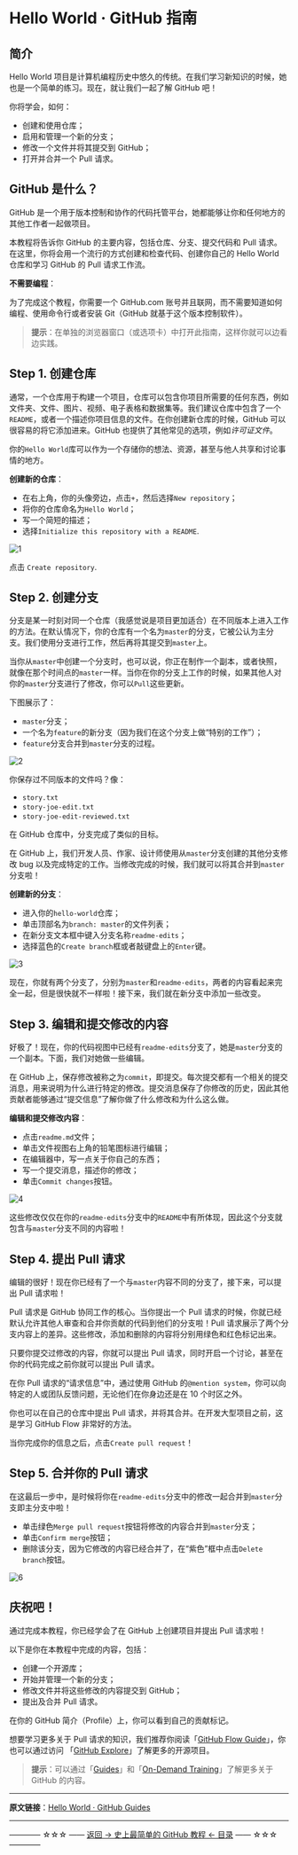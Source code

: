 # Hello World · GitHub 指南

简介
--

Hello World 项目是计算机编程历史中悠久的传统。在我们学习新知识的时候，她也是一个简单的练习。现在，就让我们一起了解 GitHub 吧！

你将学会，如何：

 - 创建和使用仓库；
 - 启用和管理一个新的分支；
 - 修改一个文件并将其提交到 GitHub；
 - 打开并合并一个 Pull 请求。

GitHub 是什么？
-----------

GitHub 是一个用于版本控制和协作的代码托管平台，她都能够让你和任何地方的其他工作者一起做项目。

本教程将告诉你 GitHub 的主要内容，包括仓库、分支、提交代码和 Pull 请求。在这里，你将会用一个流行的方式创建和检查代码、创建你自己的 Hello World 仓库和学习 GitHub 的 Pull 请求工作流。

**不需要编程**：


为了完成这个教程，你需要一个 GitHub.com 账号并且联网，而不需要知道如何编程、使用命令行或者安装 Git（GitHub 就基于这个版本控制软件）。

> **提示**：在单独的浏览器窗口（或选项卡）中打开此指南，这样你就可以边看边实践。

Step 1. 创建仓库
-----------
通常，一个仓库用于构建一个项目，仓库可以包含你项目所需要的任何东西，例如文件夹、文件、图片、视频、电子表格和数据集等。我们建议仓库中包含了一个`README`，或者一个描述你项目信息的文件。在你创建新仓库的时候，GitHub 可以很容易的将它添加进来。GitHub 也提供了其他常见的选项，例如*许可证文件*。

你的`Hello World`库可以作为一个存储你的想法、资源，甚至与他人共享和讨论事情的地方。

**创建新的仓库**：

 - 在右上角，你的头像旁边，点击`+`，然后选择`New repository`；
 - 将你的仓库命名为`Hello World`；
 - 写一个简短的描述；
 - 选择`Initialize this repository with a README`.

![1](http://img.blog.csdn.net/20170324154105375)

点击 `Create repository`.

Step 2. 创建分支
------------

分支是某一时刻对同一个仓库（我感觉说是项目更加适合）在不同版本上进入工作的方法。在默认情况下，你的仓库有一个名为`master`的分支，它被公认为主分支。我们使用分支进行工作，然后再将其提交到`master`上。

当你从`master`中创建一个分支时，也可以说，你正在制作一个副本，或者快照，就像在那个时间点的`master`一样。当你在你的分支上工作的时候，如果其他人对你的`master`分支进行了修改，你可以`Pull`这些更新。

下图展示了：

 - `master`分支；
 - 一个名为`feature`的新分支（因为我们在这个分支上做“特别的工作”）；
 - `feature`分支合并到`master`分支的过程。

![2](http://img.blog.csdn.net/20170324160440502)

你保存过不同版本的文件吗？像：

 - `story.txt`
 - `story-joe-edit.txt`
 - `story-joe-edit-reviewed.txt`

在 GitHub 仓库中，分支完成了类似的目标。

在 GitHub 上，我们开发人员、作家、设计师使用从`master`分支创建的其他分支修改 bug 以及完成特定的工作。当修改完成的时候，我们就可以将其合并到`master`分支啦！

**创建新的分支**：

 - 进入你的`hello-world`仓库；
 - 单击顶部名为`branch: master`的文件列表；
 - 在新分支文本框中键入分支名称`readme-edits`；
 - 选择蓝色的`Create branch`框或者敲键盘上的`Enter`键。

![3](http://img.blog.csdn.net/20170324162618188)

现在，你就有两个分支了，分别为`master`和`readme-edits`，两者的内容看起来完全一起，但是很快就不一样啦！接下来，我们就在新分支中添加一些改变。

Step 3. 编辑和提交修改的内容
---------------
好极了！现在，你的代码视图中已经有`readme-edits`分支了，她是`master`分支的一个副本。下面，我们对她做一些编辑。

在 GitHub 上，保存修改被称之为`commit`，即提交。每次提交都有一个相关的提交消息，用来说明为什么进行特定的修改。提交消息保存了你修改的历史，因此其他贡献者能够通过“提交信息”了解你做了什么修改和为什么这么做。

 **编辑和提交修改内容**：

 - 点击`readme.md`文件；
 - 单击文件视图右上角的铅笔图标进行编辑；
 - 在编辑器中，写一点关于你自己的东西；
 - 写一个提交消息，描述你的修改；
 - 单击`Commit changes`按钮。

![4](http://img.blog.csdn.net/20170324170809941)

这些修改仅仅在你的`readme-edits`分支中的`README`中有所体现，因此这个分支就包含与`master`分支不同的内容啦！

Step 4. 提出 Pull 请求
------------------
编辑的很好！现在你已经有了一个与`master`内容不同的分支了，接下来，可以提出 Pull 请求啦！

Pull 请求是 GitHub 协同工作的核心。当你提出一个 Pull 请求的时候，你就已经默认允许其他人审查和合并你贡献的代码到他们的分支啦！Pull 请求展示了两个分支内容上的差异。这些修改，添加和删除的内容将分别用绿色和红色标记出来。

只要你提交过修改的内容，你就可以提出 Pull 请求，同时开启一个讨论，甚至在你的代码完成之前你就可以提出 Pull 请求。

在你 Pull 请求的“请求信息”中，通过使用 GitHub 的`@mention system`，你可以向特定的人或团队反馈问题，无论他们在你身边还是在 10 个时区之外。

你也可以在自己的仓库中提出 Pull 请求，并将其合并。在开发大型项目之前，这是学习 GitHub Flow 非常好的方法。

当你完成你的信息之后，点击`Create pull request`！

Step 5. 合并你的 Pull 请求
--------------------
在这最后一步中，是时候将你在`readme-edits`分支中的修改一起合并到`master`分支即主分支中啦！

 - 单击绿色`Merge pull request`按钮将修改的内容合并到`master`分支；
 - 单击`Confirm merge`按钮；
 - 删除该分支，因为它修改的内容已经合并了，在“紫色”框中点击`Delete branch`按钮。

![6](http://img.blog.csdn.net/20170324181230726)

庆祝吧！
----

通过完成本教程，你已经学会了在 GitHub 上创建项目并提出 Pull 请求啦！

以下是你在本教程中完成的内容，包括：

 - 创建一个开源库；
 - 开始并管理一个新的分支；
 - 修改文件并将这些修改的内容提交到 GitHub；
 - 提出及合并 Pull 请求。

在你的 GitHub 简介（Profile）上，你可以看到自己的贡献标记。

想要学习更多关于 Pull 请求的知识，我们推荐你阅读「[GitHub Flow Guide](http://blog.csdn.net/qq_35246620/article/details/65636022)」，你也可以通过访问 「[GitHub Explore](https://github.com/explore)」了解更多的开源项目。

> **提示**：可以通过「[Guides](https://guides.github.com/)」和「[On-Demand Training](https://services.github.com/on-demand/)」了解更多关于 GitHub 的内容。

----------
**原文链接**：[Hello World · GitHub Guides](https://guides.github.com/activities/hello-world/#branch)

----------
———— ☆☆☆ —— [返回 -> 史上最简单的 GitHub 教程 <- 目录](https://github.com/guobinhit/cg-blog/blob/master/articles/github/GITHUB_README.md) —— ☆☆☆ ————
